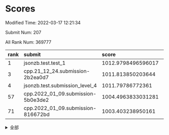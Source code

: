 # Scores

Modified Time: 2022-03-17 12:21:34

Submit Num: 207

All Rank Num: 369777

| rank |               submit               |       score        |       sigma        | pk_num |
| :--- | :--------------------------------- | :----------------- | :----------------- | :----- |
| 1    | jsonzb.test.test_1                 | 1012.9798496596017 | 0.7945035574993418 | 7143   |
| 3    | cpp.21_12_24.submission-2b2ea0d7   | 1011.813850203644  | 0.8074583774221337 | 7148   |
| 4    | jsonzb.test.submission_level_4     | 1011.79786772361   | 0.7916632458938637 | 7148   |
| 57   | cpp.2022_01_09.submission-5b0e3de2 | 1004.4963833031281 | 0.7176192729215183 | 7142   |
| 71   | cpp.2022_01_09.submission-816672bd | 1003.403238950161  | 0.7189149297528047 | 7141   |


<details>
<summary>全部</summary>

| rank |                 submit                 |       score        |       sigma        | pk_num |
| :--- | :------------------------------------- | :----------------- | :----------------- | :----- |
| 1    | jsonzb.test.test_1                     | 1012.9798496596017 | 0.7945035574993418 | 7143   |
| 2    | gobigger.level_3.submission_level_3_2  | 1012.0530527843363 | 0.7664538515440384 | 7145   |
| 3    | cpp.21_12_24.submission-2b2ea0d7       | 1011.813850203644  | 0.8074583774221337 | 7148   |
| 4    | jsonzb.test.submission_level_4         | 1011.79786772361   | 0.7916632458938637 | 7148   |
| 5    | gobigger.level_3.submission_level_3_5  | 1011.4957767403363 | 0.7691922011242448 | 7147   |
| 6    | gobigger.level_3.submission_level_3_34 | 1011.3968981710224 | 0.7783907758444212 | 7147   |
| 7    | gobigger.level_3.submission_level_3_47 | 1011.2919137329302 | 0.781352300903228  | 7147   |
| 8    | gobigger.level_3.submission_level_3_23 | 1011.0827346198822 | 0.7791927844496134 | 7143   |
| 9    | gobigger.level_3.submission_level_3_9  | 1011.0732207152786 | 0.7862005233967242 | 7148   |
| 10   | gobigger.level_3.submission_level_3_0  | 1011.072034542888  | 0.7707909175112048 | 7144   |
| 11   | gobigger.level_3.submission_level_3_27 | 1011.0461789322841 | 0.7590518522300941 | 7144   |
| 12   | gobigger.level_3.submission_level_3_3  | 1011.0019771154124 | 0.7868170495248488 | 7137   |
| 13   | gobigger.level_3.submission_level_3_18 | 1010.8733787294972 | 0.7719220632006006 | 7144   |
| 14   | gobigger.level_3.submission_level_3_12 | 1010.8674796196016 | 0.7673930373078971 | 7144   |
| 15   | gobigger.level_3.submission_level_3_33 | 1010.8637200036428 | 0.7688309294876046 | 7146   |
| 16   | gobigger.level_3.submission_level_3_6  | 1010.7926698776927 | 0.756361523274835  | 7141   |
| 17   | gobigger.level_3.submission_level_3_38 | 1010.7196191640794 | 0.7475915362611406 | 7150   |
| 18   | gobigger.level_3.submission_level_3_28 | 1010.7037499317977 | 0.7548769823077011 | 7147   |
| 19   | gobigger.level_3.submission_level_3_24 | 1010.6688526760281 | 0.7367600674429423 | 7147   |
| 20   | gobigger.level_3.submission_level_3_43 | 1010.6399148335903 | 0.7904432215677174 | 7144   |
| 21   | gobigger.level_3.submission_level_3_22 | 1010.5650502943593 | 0.7768020316831608 | 7139   |
| 22   | gobigger.level_3.submission_level_3_11 | 1010.5070932579324 | 0.7516921188971213 | 7144   |
| 23   | gobigger.level_3.submission_level_3_1  | 1010.4682869266416 | 0.762604758996877  | 7147   |
| 24   | gobigger.level_3.submission_level_3_30 | 1010.4405878084677 | 0.7781427374806505 | 7144   |
| 25   | gobigger.level_3.submission_level_3_7  | 1010.3686518414293 | 0.7565989649451967 | 7142   |
| 26   | gobigger.level_3.submission_level_3_39 | 1010.3290223871571 | 0.7889639560248891 | 7146   |
| 27   | gobigger.level_3.submission_level_3_36 | 1010.3155905652136 | 0.7657638790732263 | 7145   |
| 28   | gobigger.level_3.submission_level_3_37 | 1010.2003909823819 | 0.7622572712238525 | 7145   |
| 29   | gobigger.level_3.submission_level_3_25 | 1010.1499799801353 | 0.7538607069958976 | 7150   |
| 30   | gobigger.level_3.submission_level_3_44 | 1010.1221420907053 | 0.7613755657663002 | 7146   |
| 31   | gobigger.level_3.submission_level_3_16 | 1009.9889957392205 | 0.7612882783849213 | 7145   |
| 32   | gobigger.level_3.submission_level_3_45 | 1009.9719819989074 | 0.7598737791298159 | 7138   |
| 33   | gobigger.level_3.submission_level_3_35 | 1009.957112502246  | 0.7665568127550687 | 7147   |
| 34   | gobigger.level_3.submission_level_3_42 | 1009.9551763960023 | 0.7507025872875068 | 7144   |
| 35   | gobigger.level_3.submission_level_3_19 | 1009.912275914864  | 0.7606124307648318 | 7141   |
| 36   | gobigger.level_3.submission_level_3_17 | 1009.9019801330737 | 0.7578162980112568 | 7143   |
| 37   | gobigger.level_3.submission_level_3_29 | 1009.8839226179332 | 0.7441411652335037 | 7144   |
| 38   | gobigger.level_3.submission_level_3_26 | 1009.8762566117405 | 0.744421853386811  | 7146   |
| 39   | gobigger.level_3.submission_level_3_4  | 1009.8260522749132 | 0.7666720197321336 | 7147   |
| 40   | gobigger.level_3.submission_level_3_20 | 1009.8151979290643 | 0.7579066396912553 | 7146   |
| 41   | gobigger.level_3.submission_level_3_49 | 1009.7941083965596 | 0.7291944875801625 | 7150   |
| 42   | gobigger.level_3.submission_level_3_31 | 1009.6324570117456 | 0.7496998475109532 | 7147   |
| 43   | gobigger.level_3.submission_level_3_46 | 1009.6139745302636 | 0.7638501876553572 | 7151   |
| 44   | gobigger.level_3.submission_level_3_13 | 1009.5476419183894 | 0.7508226197828048 | 7146   |
| 45   | gobigger.level_3.submission_level_3_40 | 1009.4694653594285 | 0.7414601919392745 | 7148   |
| 46   | gobigger.level_3.submission_level_3_10 | 1009.4083907818898 | 0.7617873706171552 | 7147   |
| 47   | gobigger.level_3.submission_level_3_14 | 1009.3547947975247 | 0.7379534403233492 | 7143   |
| 48   | gobigger.level_3.submission_level_3_32 | 1009.1786739149031 | 0.7480005301034517 | 7141   |
| 49   | gobigger.level_3.submission_level_3_8  | 1009.1577812443652 | 0.7560851874551806 | 7145   |
| 50   | gobigger.level_3.submission_level_3_48 | 1009.0856018392731 | 0.7607000128719591 | 7143   |
| 51   | gobigger.level_3.submission_level_3_41 | 1009.0551656969647 | 0.7687955732560153 | 7145   |
| 52   | gobigger.level_3.submission_level_3_15 | 1008.9519472649476 | 0.7501348536114824 | 7145   |
| 53   | gobigger.level_3.submission_level_3_21 | 1008.3318418885638 | 0.75433918054329   | 7151   |
| 54   | gobigger.level_1.submission_level_1_33 | 1005.246687709807  | 0.7314815980372383 | 7147   |
| 55   | gobigger.level_1.submission_level_1_48 | 1004.6057328103861 | 0.7217575258911599 | 7148   |
| 56   | gobigger.level_1.submission_level_1_43 | 1004.6005048546592 | 0.7307884181051425 | 7144   |
| 57   | cpp.2022_01_09.submission-5b0e3de2     | 1004.4963833031281 | 0.7176192729215183 | 7142   |
| 58   | gobigger.level_1.submission_level_1_12 | 1004.3791429865448 | 0.7213419943824426 | 7143   |
| 59   | gobigger.level_1.submission_level_1_15 | 1004.1434075454599 | 0.7111303152329236 | 7146   |
| 60   | gobigger.level_1.submission_level_1_46 | 1004.0008344447492 | 0.7122602437248511 | 7150   |
| 61   | gobigger.level_1.submission_level_1_39 | 1003.9700039413416 | 0.7050999035317728 | 7147   |
| 62   | gobigger.level_1.submission_level_1_0  | 1003.9563982613944 | 0.7101445059940196 | 7146   |
| 63   | gobigger.level_1.submission_level_1_36 | 1003.8416107584595 | 0.7183897167125994 | 7149   |
| 64   | gobigger.level_1.submission_level_1_38 | 1003.8327916964046 | 0.71081356600191   | 7143   |
| 65   | gobigger.level_1.submission_level_1_13 | 1003.6941571426547 | 0.726409319890152  | 7146   |
| 66   | gobigger.level_1.submission_level_1_2  | 1003.5280593822285 | 0.7204640665902797 | 7148   |
| 67   | gobigger.level_1.submission_level_1_40 | 1003.5080005898335 | 0.7085194905221244 | 7145   |
| 68   | gobigger.level_1.submission_level_1_27 | 1003.5070577570991 | 0.7187890364910929 | 7149   |
| 69   | gobigger.level_1.submission_level_1_20 | 1003.4204741582298 | 0.7114630540533621 | 7144   |
| 70   | gobigger.level_1.submission_level_1_4  | 1003.418683850358  | 0.707516476311842  | 7145   |
| 71   | cpp.2022_01_09.submission-816672bd     | 1003.403238950161  | 0.7189149297528047 | 7141   |
| 72   | gobigger.level_1.submission_level_1_14 | 1003.379985739136  | 0.7135319992171488 | 7141   |
| 73   | gobigger.level_1.submission_level_1_41 | 1003.3478471687072 | 0.7173351252606471 | 7142   |
| 74   | gobigger.level_1.submission_level_1_24 | 1003.3312411451517 | 0.7085711246559697 | 7146   |
| 75   | gobigger.level_1.submission_level_1_16 | 1003.2639398878911 | 0.7210493091027856 | 7147   |
| 76   | gobigger.level_1.submission_level_1_23 | 1003.25716959831   | 0.717646533315897  | 7140   |
| 77   | gobigger.level_1.submission_level_1_49 | 1003.240965521335  | 0.7127965529663467 | 7143   |
| 78   | gobigger.level_1.submission_level_1_5  | 1003.2277706068656 | 0.7242997385380207 | 7148   |
| 79   | gobigger.level_1.submission_level_1_44 | 1003.2072444918092 | 0.7147701652579184 | 7143   |
| 80   | gobigger.level_1.submission_level_1_34 | 1003.0777715384601 | 0.7184358897731598 | 7146   |
| 81   | gobigger.level_1.submission_level_1_29 | 1003.0437457678664 | 0.7306454018673179 | 7143   |
| 82   | gobigger.level_1.submission_level_1_17 | 1003.0129631507343 | 0.7170251968422715 | 7147   |
| 83   | gobigger.level_1.submission_level_1_18 | 1002.9074169064946 | 0.7153702184779183 | 7142   |
| 84   | gobigger.level_1.submission_level_1_1  | 1002.8371878055526 | 0.7143596965202754 | 7147   |
| 85   | gobigger.level_1.submission_level_1_9  | 1002.8237909663794 | 0.7152397517834435 | 7146   |
| 86   | gobigger.level_1.submission_level_1_42 | 1002.8197287480523 | 0.7109701701563894 | 7142   |
| 87   | gobigger.level_1.submission_level_1_21 | 1002.7887712641323 | 0.7063685173764569 | 7147   |
| 88   | gobigger.level_1.submission_level_1_31 | 1002.7332810923175 | 0.7032601529469891 | 7139   |
| 89   | gobigger.level_1.submission_level_1_3  | 1002.6964314770042 | 0.7194944799798556 | 7142   |
| 90   | gobigger.level_1.submission_level_1_10 | 1002.6208020535784 | 0.7155539581548875 | 7143   |
| 91   | gobigger.level_1.submission_level_1_11 | 1002.6104081475402 | 0.7206260742740959 | 7148   |
| 92   | gobigger.level_1.submission_level_1_7  | 1002.6065691160118 | 0.719501898861787  | 7147   |
| 93   | gobigger.level_1.submission_level_1_47 | 1002.6053782920009 | 0.708076917618961  | 7146   |
| 94   | gobigger.level_1.submission_level_1_45 | 1002.5837651598929 | 0.7257956251374084 | 7147   |
| 95   | gobigger.level_1.submission_level_1_37 | 1002.5747284267431 | 0.7138902685123689 | 7149   |
| 96   | gobigger.level_1.submission_level_1_26 | 1002.4849942074925 | 0.7123243815075894 | 7147   |
| 97   | gobigger.level_1.submission_level_1_22 | 1002.456955153954  | 0.7220350617953545 | 7149   |
| 98   | gobigger.level_1.submission_level_1_25 | 1002.3474019149215 | 0.7113491747026806 | 7142   |
| 99   | gobigger.level_1.submission_level_1_35 | 1002.3381113299531 | 0.7103073333715306 | 7145   |
| 100  | gobigger.level_1.submission_level_1_6  | 1002.3072778008855 | 0.7180131572696149 | 7150   |
| 101  | gobigger.level_1.submission_level_1_28 | 1002.2034929596304 | 0.700573250479976  | 7150   |
| 102  | gobigger.level_1.submission_level_1_8  | 1002.0739724089257 | 0.7019448630682409 | 7147   |
| 103  | gobigger.level_1.submission_level_1_32 | 1001.7428430619552 | 0.7118463406709385 | 7144   |
| 104  | gobigger.level_1.submission_level_1_19 | 1001.6497809856592 | 0.7055187049208381 | 7145   |
| 105  | gobigger.level_1.submission_level_1_30 | 1001.3265412691533 | 0.7080281009822088 | 7153   |
| 106  | gobigger.random.submission_random_17   | 997.7235182013707  | 0.7059671524681148 | 7147   |
| 107  | gobigger.random.submission_random_49   | 997.5096943474241  | 0.7069241964061919 | 7144   |
| 108  | gobigger.random.submission_random_10   | 997.3946230446141  | 0.691413600283156  | 7146   |
| 109  | gobigger.random.submission_random_43   | 997.0560139351633  | 0.7152327459258644 | 7149   |
| 110  | gobigger.random.submission_random_45   | 996.913369311073   | 0.7052497554257412 | 7146   |
| 111  | gobigger.random.submission_random_40   | 996.8046463264641  | 0.7194736914863574 | 7138   |
| 112  | gobigger.random.submission_random_27   | 996.7130014132457  | 0.7073617815767138 | 7143   |
| 113  | gobigger.random.submission_random_16   | 996.6375465396925  | 0.7058396798833954 | 7146   |
| 114  | gobigger.random.submission_random_3    | 996.5803332515856  | 0.7107360156080892 | 7147   |
| 115  | gobigger.random.submission_random_24   | 996.548032455915   | 0.7242604947456903 | 7146   |
| 116  | gobigger.random.submission_random_4    | 996.5153162772049  | 0.7051227704302732 | 7144   |
| 117  | gobigger.random.submission_random_46   | 996.5133385836366  | 0.7201476247586203 | 7145   |
| 118  | gobigger.random.submission_random_25   | 996.4957089816294  | 0.7126601337027287 | 7148   |
| 119  | gobigger.random.submission_random_22   | 996.4512759698887  | 0.697470642657119  | 7149   |
| 120  | gobigger.random.submission_random_44   | 996.4489130340521  | 0.7154206467918461 | 7140   |
| 121  | gobigger.random.submission_random_47   | 996.4473328430324  | 0.7128202217882468 | 7146   |
| 122  | gobigger.random.submission_random_28   | 996.441351999002   | 0.7020687143146176 | 7148   |
| 123  | gobigger.random.submission_random_33   | 996.4079905838145  | 0.7114128896099254 | 7146   |
| 124  | gobigger.random.submission_random_29   | 996.3983947903868  | 0.7065597540343315 | 7145   |
| 125  | gobigger.random.submission_random_21   | 996.312170755775   | 0.7036359815249092 | 7151   |
| 126  | gobigger.random.submission_random_15   | 996.2529355783339  | 0.7005519318225888 | 7148   |
| 127  | gobigger.random.submission_random_41   | 996.2400841364076  | 0.7117250413033743 | 7148   |
| 128  | gobigger.random.submission_random_0    | 996.103921542418   | 0.7050723227250587 | 7144   |
| 129  | gobigger.random.submission_random_38   | 996.0937732005749  | 0.7226023309304784 | 7145   |
| 130  | gobigger.random.submission_random_6    | 996.0609331394827  | 0.7012166825559294 | 7151   |
| 131  | gobigger.random.submission_random_23   | 996.0030715801466  | 0.7113587533049431 | 7145   |
| 132  | gobigger.random.submission_random_19   | 995.9904209493792  | 0.711880171870062  | 7150   |
| 133  | gobigger.random.submission_random_36   | 995.9825733146026  | 0.7103909949097795 | 7147   |
| 134  | gobigger.random.submission_random_37   | 995.9567605511002  | 0.6961234644582732 | 7141   |
| 135  | gobigger.random.submission_random_1    | 995.9507211568816  | 0.7061448489838595 | 7141   |
| 136  | gobigger.random.submission_random_20   | 995.8869433055896  | 0.7053338935720844 | 7146   |
| 137  | gobigger.random.submission_random_14   | 995.8708141276009  | 0.7117461184223559 | 7148   |
| 138  | gobigger.random.submission_random_48   | 995.8598475933504  | 0.7272078076778535 | 7144   |
| 139  | gobigger.random.submission_random_12   | 995.8107175068384  | 0.7016589301064506 | 7141   |
| 140  | gobigger.random.submission_random_35   | 995.7859375071481  | 0.7265899268351498 | 7149   |
| 141  | gobigger.random.submission_random_39   | 995.7585152841511  | 0.6961275842519961 | 7141   |
| 142  | gobigger.random.submission_random_26   | 995.668785738807   | 0.7183538855400214 | 7147   |
| 143  | gobigger.random.submission_random_2    | 995.6497048453847  | 0.7068568899818473 | 7148   |
| 144  | gobigger.random.submission_random_42   | 995.5963142620095  | 0.7125988986039837 | 7146   |
| 145  | gobigger.random.submission_random_7    | 995.5826126596884  | 0.7204593041076793 | 7143   |
| 146  | gobigger.random.submission_random_32   | 995.5619721941539  | 0.7086003926046146 | 7146   |
| 147  | gobigger.random.submission_random_30   | 995.3533328474612  | 0.7162533445918563 | 7150   |
| 148  | gobigger.random.submission_random_31   | 995.2766763097615  | 0.7212604567735927 | 7151   |
| 149  | gobigger.random.submission_random_18   | 995.1495572399712  | 0.6995099321867705 | 7143   |
| 150  | gobigger.random.submission_random_8    | 995.1323914176444  | 0.7071056903047778 | 7145   |
| 151  | gobigger.random.submission_random_11   | 995.0150992596056  | 0.7083457948857939 | 7143   |
| 152  | gobigger.random.submission_random_34   | 994.9756040699443  | 0.7079450111520035 | 7150   |
| 153  | gobigger.random.submission_random_5    | 994.9497131316311  | 0.69998639969461   | 7150   |
| 154  | gobigger.level_2.submission_level_2_12 | 994.7918329842278  | 0.7189216134009008 | 7143   |
| 155  | gobigger.random.submission_random_9    | 994.3973355222993  | 0.7274320705695182 | 7142   |
| 156  | gobigger.level_2.submission_level_2_27 | 994.269640987624   | 0.7167401958139012 | 7146   |
| 157  | gobigger.random.submission_random_13   | 993.9050508246829  | 0.7280398294975594 | 7146   |
| 158  | gobigger.level_2.submission_level_2_42 | 993.7526392484583  | 0.7348637131139096 | 7151   |
| 159  | gobigger.level_2.submission_level_2_22 | 993.6729302761127  | 0.7394846344991831 | 7143   |
| 160  | gobigger.level_2.submission_level_2_29 | 992.9784636835076  | 0.7461244562995907 | 7143   |
| 161  | gobigger.level_2.submission_level_2_4  | 992.9738366952795  | 0.7399326926967689 | 7145   |
| 162  | gobigger.level_2.submission_level_2_14 | 992.868253393646   | 0.7548635903054318 | 7147   |
| 163  | gobigger.level_2.submission_level_2_38 | 992.8467519634958  | 0.7353847355659026 | 7148   |
| 164  | gobigger.level_2.submission_level_2_41 | 992.7593322990023  | 0.7280440282962735 | 7150   |
| 165  | gobigger.level_2.submission_level_2_30 | 992.6386513189301  | 0.7566991242676385 | 7142   |
| 166  | gobigger.level_2.submission_level_2_34 | 992.6379408080567  | 0.7499578991765222 | 7146   |
| 167  | gobigger.level_2.submission_level_2_21 | 992.5763262966191  | 0.7357243812915719 | 7146   |
| 168  | gobigger.level_2.submission_level_2_15 | 992.5633953253473  | 0.7456422107853914 | 7145   |
| 169  | gobigger.level_2.submission_level_2_35 | 992.5597603499094  | 0.7522748758825588 | 7141   |
| 170  | gobigger.level_2.submission_level_2_32 | 992.5172419405436  | 0.7432062002347705 | 7144   |
| 171  | gobigger.level_2.submission_level_2_9  | 992.4747103555653  | 0.750606092391323  | 7142   |
| 172  | gobigger.level_2.submission_level_2_11 | 992.4593345079992  | 0.7343658212325203 | 7146   |
| 173  | gobigger.level_2.submission_level_2_18 | 992.4520141955417  | 0.7376679954351972 | 7146   |
| 174  | gobigger.level_2.submission_level_2_31 | 992.3848115753088  | 0.7601430227527041 | 7148   |
| 175  | gobigger.level_2.submission_level_2_48 | 992.3765424086876  | 0.7429527950815121 | 7149   |
| 176  | gobigger.level_2.submission_level_2_10 | 992.3076070042237  | 0.7363777035613    | 7145   |
| 177  | gobigger.level_2.submission_level_2_17 | 992.1954455036927  | 0.7437044194914755 | 7146   |
| 178  | gobigger.level_2.submission_level_2_43 | 992.1711588472742  | 0.7459058647644228 | 7146   |
| 179  | gobigger.level_2.submission_level_2_37 | 992.1693061563506  | 0.7276108702516514 | 7144   |
| 180  | gobigger.level_2.submission_level_2_20 | 992.0716119767027  | 0.75257338652905   | 7144   |
| 181  | gobigger.level_2.submission_level_2_16 | 992.0486942342502  | 0.7585433389695139 | 7147   |
| 182  | gobigger.level_2.submission_level_2_5  | 991.9966141170564  | 0.7495046478057593 | 7140   |
| 183  | gobigger.level_2.submission_level_2_3  | 991.9740650134963  | 0.7367780277668663 | 7148   |
| 184  | gobigger.level_2.submission_level_2_45 | 991.9359896699202  | 0.7517883197723318 | 7145   |
| 185  | gobigger.level_2.submission_level_2_23 | 991.8338449838396  | 0.7376005957267333 | 7148   |
| 186  | gobigger.level_2.submission_level_2_36 | 991.8337659454661  | 0.7538864785967608 | 7147   |
| 187  | gobigger.level_2.submission_level_2_44 | 991.8013771591884  | 0.743021270537297  | 7151   |
| 188  | gobigger.level_2.submission_level_2_13 | 991.7694508059109  | 0.7415582333999398 | 7145   |
| 189  | gobigger.level_2.submission_level_2_8  | 991.7584547451827  | 0.7389108437574817 | 7147   |
| 190  | gobigger.level_2.submission_level_2_28 | 991.7556575916966  | 0.7417897988071513 | 7141   |
| 191  | gobigger.level_2.submission_level_2_24 | 991.7351955198183  | 0.7446585698698384 | 7146   |
| 192  | gobigger.level_2.submission_level_2_47 | 991.6691065008066  | 0.767254590655723  | 7145   |
| 193  | gobigger.level_2.submission_level_2_33 | 991.6214080697231  | 0.7564328699303923 | 7151   |
| 194  | gobigger.level_2.submission_level_2_39 | 991.5506527262144  | 0.7659275113062958 | 7148   |
| 195  | gobigger.level_2.submission_level_2_49 | 991.5016168081496  | 0.7229401116083296 | 7146   |
| 196  | gobigger.level_2.submission_level_2_7  | 991.3560069814549  | 0.7485451744448279 | 7141   |
| 197  | gobigger.level_2.submission_level_2_25 | 991.3134784965449  | 0.7659300717282042 | 7142   |
| 198  | gobigger.level_2.submission_level_2_0  | 991.2692219034132  | 0.7596468314709872 | 7151   |
| 199  | gobigger.level_2.submission_level_2_46 | 991.0643235765855  | 0.7830174931140004 | 7143   |
| 200  | gobigger.level_2.submission_level_2_2  | 991.0616310697967  | 0.734020596906959  | 7147   |
| 201  | gobigger.level_2.submission_level_2_40 | 991.0330870521864  | 0.7434968953367755 | 7144   |
| 202  | gobigger.level_2.submission_level_2_19 | 990.9258860347821  | 0.7447744547699354 | 7147   |
| 203  | gobigger.level_2.submission_level_2_26 | 990.9083144395291  | 0.7639444037806962 | 7140   |
| 204  | gobigger.level_2.submission_level_2_1  | 990.5599211303921  | 0.7414504197679915 | 7142   |
| 205  | gobigger.level_2.submission_level_2_6  | 990.5326518001851  | 0.7655849496778632 | 7146   |
| 206  | gobigger.none.submission_none_0        | 977.5508239635064  | 1.3146038077193416 | 7142   |
| 207  | gobigger.none.submission_none_1        | 972.8222474114856  | 1.74908008535469   | 7141   |

</details>